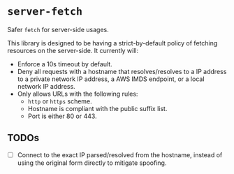 # `server-fetch`

Safer `fetch` for server-side usages.

This library is designed to be having a strict-by-default policy of fetching resources on the server-side. It currently will:
- Enforce a 10s timeout by default.
- Deny all requests with a hostname that resolves/resolves to a IP address to a private network IP address, a AWS IMDS endpoint, or a local network IP address.
- Only allows URLs with the following rules:
  - `http` or `https` scheme.
  - Hostname is compliant with the public suffix list.
  - Port is either 80 or 443.

## TODOs

- [ ] Connect to the exact IP parsed/resolved from the hostname, instead of using the original form directly to mitigate spoofing.